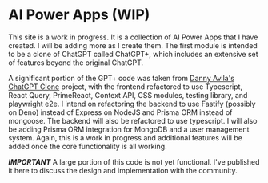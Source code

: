 
# AI Power Apps (WIP)

This site is a work in progress. It is a collection of AI Power Apps that I have created. I will be adding more as I create them. The first module is intended to be a clone of ChatGPT called ChatGPT+, which includes an extensive set of features beyond the original ChatGPT. 

A significant portion of the GPT+ code was taken from [Danny Avila's ChatGPT Clone](https://github.com/danny-avila/chatgpt-clone) project, with the frontend refactored to use Typescript, React Query, PrimeReact, Context API, CSS modules, testing library, and playwright e2e. I intend on refactoring the backend to use Fastify (possibly on Deno) instead of Express on NodeJS and Prisma ORM instead of mongoose. The backend will also be refactored to use typescript. I will also be adding Prisma ORM integration for MongoDB and a user management system. Again, this is a work in progress and additional features will be added once the core functionality is all working.

***IMPORTANT*** 
A large portion of this code is not yet functional. I've published it here to discuss the design and implementation with the community.